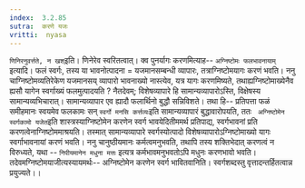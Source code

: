 ```yaml
---
index:  3.2.85
sutra:  करणे यजः
vritti:  nyasa
---
```


`णिनिरनुवर्त्तते, न खश्`इति। णिनेरेव स्वरितत्वात्। क्व पुनर्यागः करणमित्याह-- `अग्निष्टोमः फलभावनायाम्` इत्यादि। फलं स्वर्गः, तस्य या भावनोत्पादना = यजमानसम्बन्धी व्यापारः, तत्राग्निष्टोमयागः करणं भवति। ननु चाग्निष्टोमव्यतिरेकेण यजमानसय् व्यापारो भावनाख्यो नास्त्येव, यत्र यागः करणमिष्यते, तथाह्यग्निष्टोमाख्येनैव ह्यसौ यागेन स्वर्गाख्यं फलमुत्पादयति ? नैतदेवम्; विशेषव्यापारे हि सामान्यव्यापारोऽस्ति, विक्षेषस्य सामान्यव्यभिचारात्। सामान्यव्यापार एव ह्यादौ फलार्थिनो बुद्धौ सन्निविशते। तथा हि-- प्रतिपत्ता फळं समीहमानः स्वयमेव फलकामः सन् `स्वर्गो मनसि कर्त्तव्यः`इति सामान्यव्यापारं बुद्धावारोपयति, ततः ` अग्निष्टोमेन स्वर्गकामो यजेत`इति शास्त्रस्याग्निष्टोमेन करणेन स्वर्ग भावयेदितीममर्थ प्रतिपाद्य, स्वर्गभावनां प्रति करणत्वेनाग्निष्टोममाश्रयति। तस्मात् सामान्यव्यापारे स्वर्गस्योत्पादो विशेषव्यापारोऽग्निष्टोमाख्यो यागः स्वर्गाभावनायां करणं भवति। ननु चानुष्ठीयमानः कर्मत्वमनुभवति, तथापि तस्य शक्तिभेदात् करणत्वं न विरुध्यते, यथा -- `निपीयमानेन मधुना मत्तः` इत्यत्र कर्मभावमनुभवतोऽपि मधुनः करणभावो भवति। तदेवमग्निष्टोमयाजीत्यस्यायमर्थः-- अग्निष्टोमेन करणेन स्वर्ग भावितवानिति। स्वर्गशब्दस्तु वृत्तादन्तर्हितत्वान्न प्रयुज्यते।।

